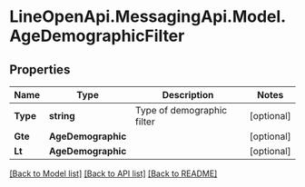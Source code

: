 # LineOpenApi.MessagingApi.Model.AgeDemographicFilter

## Properties

Name | Type | Description | Notes
------------ | ------------- | ------------- | -------------
**Type** | **string** | Type of demographic filter | [optional] 
**Gte** | **AgeDemographic** |  | [optional] 
**Lt** | **AgeDemographic** |  | [optional] 

[[Back to Model list]](../README.md#documentation-for-models) [[Back to API list]](../README.md#documentation-for-api-endpoints) [[Back to README]](../README.md)

